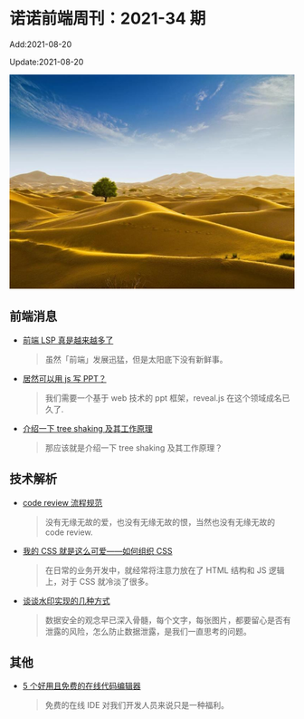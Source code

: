 <!--
 * @Description: weekly-34
 * @Author: zoeblow
 * @Email: wangfuyuan@nnuo.com
 * @Date: 2021-5-27 17:20:34
 * @LastEditors: wangfuyuan
 * @LastEditTime: 2021-08-20 15:04:11
 * @FilePath: \nuofe-weekly\2021\weekly-34.md
 -->

# 诺诺前端周刊：2021-34 期

Add:2021-08-20

Update:2021-08-20

![202134](../images/2021/202134.jpg)

## 前端消息

- [前端 LSP 真是越来越多了](https://mp.weixin.qq.com/s/iNbN1BZzrrqSubA53WdJ1g)

  > 虽然「前端」发展迅猛，但是太阳底下没有新鲜事。

- [居然可以用 js 写 PPT？](https://mp.weixin.qq.com/s/xoHMvqg_tThgSjdEtZ5ahQ)

  > 我们需要一个基于 web 技术的 ppt 框架，reveal.js 在这个领域成名已久了.

- [介绍一下 tree shaking 及其工作原理](https://mp.weixin.qq.com/s/LNKRa1l7AlF06mYor5iBPg)

  > 那应该就是介绍一下 tree shaking 及其工作原理？

## 技术解析

- [code review 流程规范](https://mp.weixin.qq.com/s/oatBJVtFOXX14UeJ5CsFSQ)

  > 没有无缘无故的爱，也没有无缘无故的恨，当然也没有无缘无故的 code review.

- [我的 CSS 就是这么可爱——如何组织 CSS](https://mp.weixin.qq.com/s/3V2BjG9vJNv3QgATqzGFfg)

  > 在日常的业务开发中，就经常将注意力放在了 HTML 结构和 JS 逻辑上，对于 CSS 就冷淡了很多。

- [谈谈水印实现的几种方式](https://mp.weixin.qq.com/s/a9FGfAaX9KHlosgMzW8TNw)

  > 数据安全的观念早已深入骨髓，每个文字，每张图片，都要留心是否有泄露的风险，怎么防止数据泄露，是我们一直思考的问题。

## 其他

- [5 个好用且免费的在线代码编辑器](https://mp.weixin.qq.com/s/tZCAW_HObY_P7U_0_DuJfQ)

  > 免费的在线 IDE 对我们开发人员来说只是一种福利。
